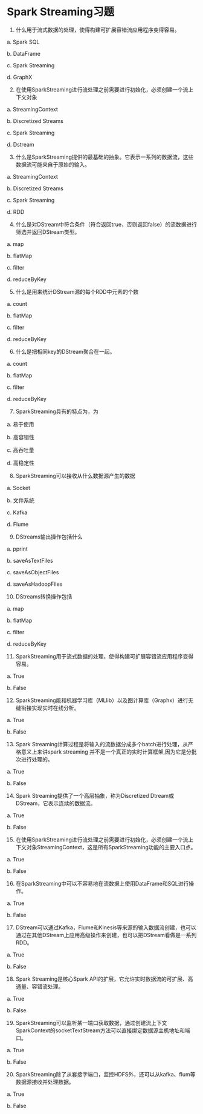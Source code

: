 # Spark Streaming习题

1. 什么用于流式数据的处理，使得构建可扩展容错流应用程序变得容易。

 a. Spark SQL

 b. DataFrame

 c. Spark Streaming

 d. GraphX

 

2. 在使用SparkStreaming进行流处理之前需要进行初始化，必须创建一个流上下文对象

a. StreamingContext

b. Discretized Streams

c. Spark Streaming

d. Dstream

 

3. 什么是SparkStreaming提供的最基础的抽象。它表示一系列的数据流，这些数据流可能来自于原始的输入。

 a. StreamingContext

 b. Discretized Streams

 c. Spark Streaming

 d. RDD

 

4. 什么是对DStream中符合条件（符合返回true，否则返回false）的流数据进行筛选并返回DStream类型。

 a. map

 b. flatMap

 c. filter

 d. reduceByKey

 

5. 什么是用来统计DStream源的每个RDD中元素的个数 

a. count

b. flatMap

c. filter

d. reduceByKey



6. 什么是把相同key的DStream聚合在一起。

a. count

b. flatMap

c. filter

d. reduceByKey

 

7. SparkStreaming具有的特点为，为

a. 易于使用

b. 高容错性

c. 高吞吐量

d. 高稳定性



8. SparkStreaming可以接收从什么数据源产生的数据

a. Socket

b. 文件系统

c. Kafka

d. Flume



9. DStreams输出操作包括什么

a. pprint

b. saveAsTextFiles

c. saveAsObjectFiles

d. saveAsHadoopFiles

 

10. DStreams转换操作包括

a. map

b. flatMap

c. filter

d. reduceByKey

 

11. SparkStreaming用于流式数据的处理，使得构建可扩展容错流应用程序变得容易。

a. True

b. False



12. SparkStreaming能和机器学习库（MLlib）以及图计算库（Graphx）进行无缝衔接实现实时在线分析。

a. True

b. False

 

13. Spark Streaming计算过程是将输入的流数据分成多个batch进行处理，从严格意义上来讲spark streaming 并不是一个真正的实时计算框架,因为它是分批次进行处理的。

a. True

b. False



14. Spark Streaming提供了一个高层抽象，称为Discretized Dtream或DStream，它表示连续的数据流。

a. True

b. False

 

15. 在使用SparkStreaming进行流处理之前需要进行初始化，必须创建一个流上下文对象StreamingContext，这是所有SparkStreaming功能的主要入口点。

a. True

b. False

 

16. 在SparkStreaming中可以不容易地在流数据上使用DataFrame和SQL进行操作。

a. True

b. False

 

17. DStream可以通过Kafka，Flume和Kinesis等来源的输入数据流创建，也可以通过在其他DStream上应用高级操作来创建，也可以把DStream看做是一系列RDD。

a. True

b. False

 

18. Spark Streaming是核心Spark API的扩展，它允许实时数据流的可扩展、高通量、容错流处理。

a. True

b. False

 

19. SparkStreaming可以监听某一端口获取数据，通过创建流上下文SparkContext的socketTextStream方法可以直接绑定数据源主机地址和端口。

a. True

b. False

 

20. SparkStreaming除了从套接字端口，监控HDFS外，还可以从kafka、flum等数据源接收并处理数据。

a. True

b. False

 